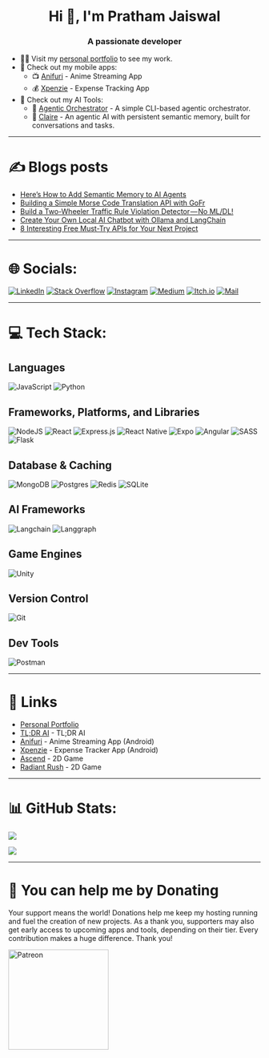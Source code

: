 <h1 align="center">Hi 👋, I'm Pratham Jaiswal</h1>
<h3 align="center">A passionate developer</h3>

- 👨‍💻 Visit my [personal portfolio](https://prathamjaiswal.com/) to see my work.
- 📱 Check out my mobile apps:
  - 📺 [Anifuri](https://github.com/pratham-jaiswal/anifuri/releases/latest) - Anime Streaming App
  - 💰 [Xpenzie](https://github.com/pratham-jaiswal/xpenzie-expense-tracker/releases/latest) - Expense Tracking App
- 🤖 Check out my AI Tools:
  - 🧰 [Agentic Orchestrator](https://github.com/pratham-jaiswal/agentic-orchestrator) -  A simple CLI-based agentic orchestrator.
  - 🧠 [Claire](https://github.com/pratham-jaiswal/claire) - An agentic AI with persistent semantic memory, built for conversations and tasks.
  <!-- - ✍️ [TL;DR AI](https://tldr-ai.prathamjaiswal.com/) - AI tool for quick, concise summaries of lengthy articles and papers. -->
<!-- - 🚀 Check out my APIs:
  - 🎬 **[Talk to Video API](https://rapidapi.com/prathamjaiswal/api/talk-to-video1)** – Turn videos into rich structured data using GenAI
    - 🧠 Scene-by-scene transcription with emotion detection
    - 🗣️ Chat with videos using custom prompts
    - 🌎 Translate transcripts into multiple languages
    - 🎧 Convert text to expressive speech (TTS) -->

---
# ✍️ Blogs posts

<!-- BLOG-POST-LIST:START -->
- [Here’s How to Add Semantic Memory to AI Agents](https://levelup.gitconnected.com/heres-how-to-add-semantic-memory-to-ai-agents-06b85337902c?source=rss-22cb12301bff------2)
- [Building a Simple Morse Code Translation API with GoFr](https://medium.com/@pratham52/building-a-simple-morse-code-translation-api-with-gofr-36d4f03abe50?source=rss-22cb12301bff------2)
- [Build a Two-Wheeler Traffic Rule Violation Detector — No ML/DL!](https://medium.com/@pratham52/build-a-two-wheeler-traffic-rule-violation-detector-no-ml-dl-0da3ad626c7d?source=rss-22cb12301bff------2)
- [Create Your Own Local AI Chatbot with Ollama and LangChain](https://medium.com/@pratham52/create-your-own-local-ai-chatbot-with-ollama-and-langchain-ccd0a8c423e3?source=rss-22cb12301bff------2)
- [8 Interesting Free Must-Try APIs for Your Next Project](https://medium.com/@pratham52/8-interesting-free-must-try-apis-for-your-next-project-d790938917ec?source=rss-22cb12301bff------2)
<!-- BLOG-POST-LIST:END -->

---
# 🌐 Socials:

[![LinkedIn](https://img.shields.io/badge/linkedin-%230077B5.svg?style=for-the-badge&logo=linkedin&logoColor=white)](https://linkedin.com/in/pratham-jaiswal)
[![Stack Overflow](https://img.shields.io/badge/-Stackoverflow-FE7A16?style=for-the-badge&logo=stack-overflow&logoColor=white)](https://stackoverflow.com/users/14895056/prathamj)
[![Instagram](https://img.shields.io/badge/Instagram-%23E4405F?style=for-the-badge&logo=Instagram&logoColor=white)](https://instagram.com/_pratham.dev)
[![Medium](https://img.shields.io/badge/Medium-black?style=for-the-badge&logo=medium&logoColor=white)](https://medium.com/@pratham52)
[![Itch.io](https://img.shields.io/badge/Itch.io-D92449?style=for-the-badge&logo=itch.io&logoColor=white)](https://maxx-devs.itch.io)
[![Mail](https://img.shields.io/badge/Mail-D93025?style=for-the-badge&logo=gmail&logoColor=white)](mailto:contact@prathamjaiswal.com)
<!-- [![Dev.to blog](https://img.shields.io/badge/dev.to-0A0A0A?style=for-the-badge&logo=dev.to&logoColor=white)](https://dev.to/prathamjaiswal) -->

---
# 💻 Tech Stack:

## Languages

![JavaScript](https://img.shields.io/badge/javascript-%23323330.svg?style=for-the-badge&logo=javascript&logoColor=%23F7DF1E)
![Python](https://img.shields.io/badge/python-3670A0?style=for-the-badge&logo=python&logoColor=ffdd54)
<!-- ![Java](https://img.shields.io/badge/java-%23ED8B00.svg?style=for-the-badge&logo=openjdk&logoColor=white)
![CSS3](https://img.shields.io/badge/css3-%231572B6.svg?style=for-the-badge&logo=css3&logoColor=white)
![HTML5](https://img.shields.io/badge/html5-%23E34F26.svg?style=for-the-badge&logo=html5&logoColor=white)
![C#](https://img.shields.io/badge/c%23-%23239120.svg?style=for-the-badge&logo=csharp&logoColor=white)
![Solidity](https://img.shields.io/badge/Solidity-%23363636.svg?style=for-the-badge&logo=solidity&logoColor=white)
![Markdown](https://img.shields.io/badge/markdown-%23000000.svg?style=for-the-badge&logo=markdown&logoColor=white) -->

## Frameworks, Platforms, and Libraries

![NodeJS](https://img.shields.io/badge/node.js-6DA55F?style=for-the-badge&logo=node.js&logoColor=white)
![React](https://img.shields.io/badge/react-%2320232a.svg?style=for-the-badge&logo=react&logoColor=%2361DAFB)
![Express.js](https://img.shields.io/badge/express.js-%23404d59.svg?style=for-the-badge&logo=express&logoColor=%2361DAFB)
![React Native](https://img.shields.io/badge/react_native-%2320232a.svg?style=for-the-badge&logo=react&logoColor=%2361DAFB)
![Expo](https://img.shields.io/badge/expo-1C1E24?style=for-the-badge&logo=expo&logoColor=#D04A37)
![Angular](https://img.shields.io/badge/angular-%23DD0031.svg?style=for-the-badge&logo=angular&logoColor=white)
![SASS](https://img.shields.io/badge/SASS-hotpink.svg?style=for-the-badge&logo=SASS&logoColor=white)
![Flask](https://img.shields.io/badge/flask-white.svg?style=for-the-badge&logo=flask&logoColor=%23000)
<!-- ![NPM](https://img.shields.io/badge/NPM-%23CB3837.svg?style=for-the-badge&logo=npm&logoColor=white)
![Yarn](https://img.shields.io/badge/yarn-%232C8EBB.svg?style=for-the-badge&logo=yarn&logoColor=white)
![OpenCV](https://img.shields.io/badge/opencv-%23white.svg?style=for-the-badge&logo=opencv&logoColor=white)
![Web3.js](https://img.shields.io/badge/web3.js-F16822?style=for-the-badge&logo=web3.js&logoColor=white) -->

## Database & Caching

![MongoDB](https://img.shields.io/badge/MongoDB-%234ea94b.svg?style=for-the-badge&logo=mongodb&logoColor=white)
![Postgres](https://img.shields.io/badge/postgres-%23316192.svg?style=for-the-badge&logo=postgresql&logoColor=white)
![Redis](https://img.shields.io/badge/redis-%23DD0031.svg?style=for-the-badge&logo=redis&logoColor=white)
![SQLite](https://img.shields.io/badge/sqlite-%2307405e.svg?style=for-the-badge&logo=sqlite&logoColor=white)

## AI Frameworks

![Langchain](https://img.shields.io/badge/langchain-1c3c3c.svg?style=for-the-badge&logo=langchain&logoColor=white)
![Langgraph](https://img.shields.io/badge/langgraph-ffffff.svg?style=for-the-badge&logo=langchain&logoColor=1c3c3c)
<!-- ![Ollama](https://img.shields.io/badge/ollama-white.svg?style=for-the-badge&logo=ollama&logoColor=black)
![ChatGPT](https://img.shields.io/badge/chatGPT-74aa9c?style=for-the-badge&logo=openai&logoColor=white)
![GitHub Copilot](https://img.shields.io/badge/github_copilot-8957E5?style=for-the-badge&logo=github-copilot&logoColor=white) -->

<!-- ## ML/DL

![NumPy](https://img.shields.io/badge/numpy-%23013243.svg?style=for-the-badge&logo=numpy&logoColor=white)
![Pandas](https://img.shields.io/badge/pandas-%23150458.svg?style=for-the-badge&logo=pandas&logoColor=white)
![PyTorch](https://img.shields.io/badge/PyTorch-%23EE4C2C.svg?style=for-the-badge&logo=PyTorch&logoColor=white)
![scikit-learn](https://img.shields.io/badge/scikit--learn-%23F7931E.svg?style=for-the-badge&logo=scikit-learn&logoColor=white)
![Matplotlib](https://img.shields.io/badge/Matplotlib-%23ffffff.svg?style=for-the-badge&logo=Matplotlib&logoColor=black) -->

<!-- ## Hostings

![Vercel](https://img.shields.io/badge/vercel-%23000000.svg?style=for-the-badge&logo=vercel&logoColor=white)
![Cloudflare](https://img.shields.io/badge/Cloudflare-F38020?style=for-the-badge&logo=Cloudflare&logoColor=white)
![DigitalOcean](https://img.shields.io/badge/DigitalOcean-%230167ff.svg?style=for-the-badge&logo=digitalOcean&logoColor=white)
![Render](https://img.shields.io/badge/Render-%46E3B7.svg?style=for-the-badge&logo=render&logoColor=white)
![Github Pages](https://img.shields.io/badge/github%20pages-121013?style=for-the-badge&logo=github&logoColor=white) -->

## Game Engines

![Unity](https://img.shields.io/badge/unity-%23000000.svg?style=for-the-badge&logo=unity&logoColor=white)

## Version Control

![Git](https://img.shields.io/badge/git-%23F05033.svg?style=for-the-badge&logo=git&logoColor=white)
<!-- ![GitHub](https://img.shields.io/badge/github-%23121011.svg?style=for-the-badge&logo=github&logoColor=white) -->

## Dev Tools

![Postman](https://img.shields.io/badge/postman-FF6C37.svg?style=for-the-badge&logo=postman&logoColor=white)

---
# 🔗 Links

- [Personal Portfolio](https://prathamjaiswal.com)
- [TL;DR AI](https://tldr-ai.prathamjaiswal.com) - TL;DR AI
- [Anifuri](https://github.com/pratham-jaiswal/anifuri/releases/latest) - Anime Streaming App (Android)
- [Xpenzie](https://github.com/pratham-jaiswal/xpenzie-expense-tracker/releases/latest) - Expense Tracker App (Android)
- [Ascend](https://maxx-devs.itch.io/ascend) - 2D Game
- [Radiant Rush](https://maxx-devs.itch.io/radiant-rush) - 2D Game
<!-- - [Legal AI](https://legal-ai-chatbot.streamlit.app/) - AI Chatbot for Indian Legal Issues
- [PokéTrivia](https://poketrivia.prathamjaiswal.com/) - Pokémon based trivia games
- [SharePad](https://sharepad.prathamjaiswal.com/) - A collaborative text editor
- [Light It Up](https://buymeacoffee.com/maxxdevs/e/214750) - Soundtrack
- [Classic Asteroids](https://maxx-devs.itch.io/asteroids) - 2D Game
- [Classic Snake](https://maxx-devs.itch.io/snake-game) - 2D Game
- [Gravity Glide](https://maxx-devs.itch.io/gravity-glide) - 2D Demo Game -->
---
# 📊 GitHub Stats:

![](https://github-readme-streak-stats.herokuapp.com/?user=pratham-jaiswal&theme=dark&hide_border=false)

![](https://github-readme-stats.vercel.app/api/top-langs/?username=pratham-jaiswal&theme=dark&hide_border=false&include_all_commits=true&count_private=false&layout=compact)

---

# 🎁 You can help me by Donating

Your support means the world! Donations help me keep my hosting running and fuel the creation of new projects. As a thank you, supporters may also get early access to upcoming apps and tools, depending on their tier. Every contribution makes a huge difference. Thank you!

<a href="https://www.patreon.com/MaxxDevs"><img width="200px" src="https://res.cloudinary.com/dhzmockpa/image/upload/v1745678642/PATREON_Lockup_Horizontal_BLACK_RGB_rgl86v.svg" alt="Patreon" /></a>


